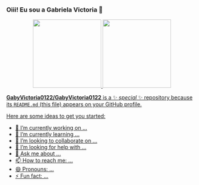 ### Oiii! Eu sou a Gabriela Victoria 💜

<div align="center">
  <a href="https://github.com/GabyVictoria0122">
  <img height="180em" src="https://github-readme-stats.vercel.app/api?username=GabyVictoria0122&show_icons=true&icon_color=fff&bg_color=30,C850C0,00004f&title_color=fff&text_color=fff&include_all_commits=true&count_private=true"/>


  <img height="180em" src="https://github-readme-stats.vercel.app/api/top-langs/?username=GabyVictoria0122&layout=compact&langs_count=7&bg_color=30,C850C0,00004f&title_color=fff&text_color=fff"/>
</div>


**GabyVictoria0122/GabyVictoria0122** is a ✨ _special_ ✨ repository because its `README.md` (this file) appears on your GitHub profile.

Here are some ideas to get you started:

- 🔭 I’m currently working on ...
- 🌱 I’m currently learning ...
- 👯 I’m looking to collaborate on ...
- 🤔 I’m looking for help with ...
- 💬 Ask me about ...
- 📫 How to reach me: ...
- 😄 Pronouns: ...
- ⚡ Fun fact: ...
